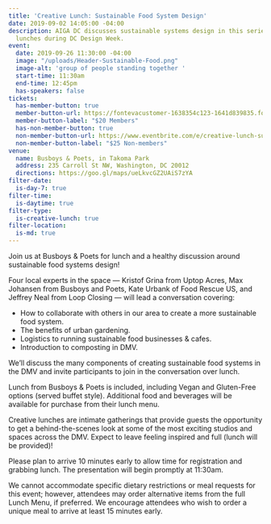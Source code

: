 ```yaml
---
title: 'Creative Lunch: Sustainable Food System Design'
date: 2019-09-02 14:05:00 -04:00
description: AIGA DC discusses sustainable systems design in this series of creative
  lunches during DC Design Week.
event:
  date: 2019-09-26 11:30:00 -04:00
  image: "/uploads/Header-Sustainable-Food.png"
  image-alt: 'group of people standing together '
  start-time: 11:30am
  end-time: 12:45pm
  has-speakers: false
tickets:
  has-member-button: true
  member-button-url: https://fontevacustomer-1638354c123-1641d839835.force.com/services/oauth2/authorize?client_id=3MVG9nthuDc9owbcOq7_07W.HriOQQPWTbMkrpOla.ajDQlTHf4_uby_mhwylcX.mJBU2O2SppTiZMS0J_HJd&response_type=code&redirect_uri=https://ikit.aiga.org/ikit_national_util/ikit-national-util-sso-redirect/&state=https%3A%2F%2Fdc.aiga.org%2Fevent%2Fcreative-lunch-sustainable-food-system-design%2F%3Fredirect_source%3Deventbrite_register
  member-button-label: "$20 Members"
  has-non-member-button: true
  non-member-button-url: https://www.eventbrite.com/e/creative-lunch-sustainable-food-system-design-tickets-71298075463
  non-member-button-label: "$25 Non-members"
venue:
  name: Busboys & Poets, in Takoma Park
  address: 235 Carroll St NW, Washington, DC 20012
  directions: https://goo.gl/maps/ueLkvcGZ2UAiS7zYA
filter-date:
  is-day-7: true
filter-time:
  is-daytime: true
filter-type:
  is-creative-lunch: true
filter-location:
  is-md: true
---
```


Join us at Busboys & Poets for lunch and a healthy discussion around sustainable food systems design! 

Four local experts in the space — Kristof Grina from Uptop Acres, Max Johansen from Busboys and Poets, Kate Urbank of Food Rescue US, and Jeffrey Neal from Loop Closing — will lead a conversation covering:
* How to collaborate with others in our area to create a more sustainable food system.
* The benefits of urban gardening. 
* Logistics to running sustainable food businesses & cafes.
* Introduction to composting in DMV.

We’ll discuss the many components of creating sustainable food systems in the DMV and invite participants to join in the conversation over lunch. 

Lunch from Busboys & Poets is included, including Vegan and Gluten-Free options (served buffet style). Additional food and beverages will be available for purchase from their lunch menu.

Creative lunches are intimate gatherings that provide guests the opportunity to get a behind-the-scenes look at some of the most exciting studios and spaces across the DMV. Expect to leave feeling inspired and full (lunch will be provided)!

Please plan to arrive 10 minutes early to allow time for registration and grabbing lunch. The presentation will begin promptly at 11:30am.

We cannot accommodate specific dietary restrictions or meal requests for this event; however, attendees may order alternative items from the full Lunch Menu, if preferred. We encourage attendees who wish to order a unique meal to arrive at least 15 minutes early. 